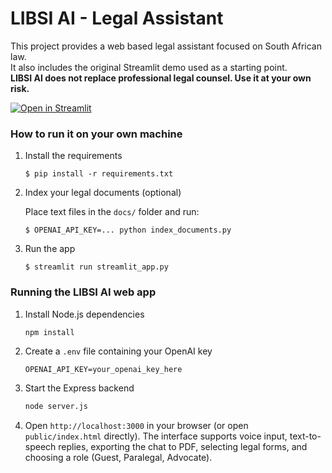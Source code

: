 # LIBSI AI - Legal Assistant

This project provides a web based legal assistant focused on South African law.  
It also includes the original Streamlit demo used as a starting point.  
**LIBSI AI does not replace professional legal counsel. Use it at your own risk.**

[![Open in Streamlit](https://static.streamlit.io/badges/streamlit_badge_black_white.svg)](https://chatbot-template.streamlit.app/)

### How to run it on your own machine

1. Install the requirements

   ```
   $ pip install -r requirements.txt
   ```

2. Index your legal documents (optional)

   Place text files in the `docs/` folder and run:

   ```
   $ OPENAI_API_KEY=... python index_documents.py
   ```

3. Run the app

   ```
   $ streamlit run streamlit_app.py
   ```

### Running the LIBSI AI web app

1. Install Node.js dependencies

   ```bash
   npm install
   ```

2. Create a `.env` file containing your OpenAI key

   ```
   OPENAI_API_KEY=your_openai_key_here
   ```

3. Start the Express backend

   ```bash
   node server.js
   ```

4. Open `http://localhost:3000` in your browser (or open `public/index.html` directly).
   The interface supports voice input, text-to-speech replies, exporting the chat
   to PDF, selecting legal forms, and choosing a role (Guest, Paralegal, Advocate).
